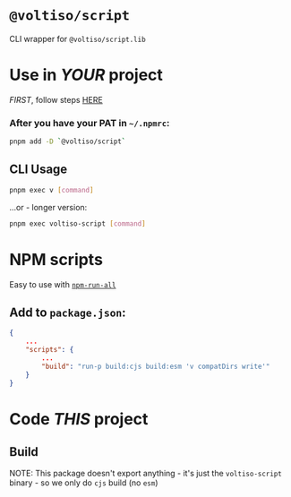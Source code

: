 # `@voltiso/script`

CLI wrapper for `@voltiso/script.lib`

# Use in _YOUR_ project

_FIRST_, follow steps [HERE](https://github.com/voltiso/util#use-in-your-project)

### After you have your PAT in `~/.npmrc`:

```sh
pnpm add -D `@voltiso/script`
```

## CLI Usage

```sh
pnpm exec v [command]
```

...or - longer version:

```sh
pnpm exec voltiso-script [command]
```

# NPM scripts

Easy to use with [`npm-run-all`](https://www.npmjs.com/package/npm-run-all)

## Add to `package.json`:

```json
{
	...
	"scripts": {
		...
		"build": "run-p build:cjs build:esm 'v compatDirs write'"
	}
}
```

# Code _THIS_ project

## Build

NOTE: This package doesn't export anything - it's just the `voltiso-script` binary - so we only do `cjs` build (no `esm`)
